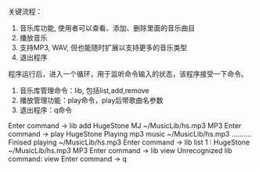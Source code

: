 关键流程：
1. 音乐库功能, 使用者可以查看、添加、删除里面的音乐曲目
2. 播放音乐
3. 支持MP3, WAV, 但也能随时扩展以支持更多的音乐类型
4. 退出程序

程序运行后，进入一个循环，用于监听命令输入的状态，该程序接受一下命令。
1. 音乐库管理命令：lib, 包括list,add,remove
2. 播放管理功能：play命令，play后带歌曲名参数
3. 退出程序：q命令


Enter command -> 
lib add HugeStone MJ ~/MusicLib/hs.mp3 MP3
Enter command -> 
play HugeStone
Playing mp3 music ~/MusicLib/hs.mp3
..........
Finised playing ~/MusicLib/hs.mp3
Enter command -> 
lib list
1 : HugeStone ~/MusicLib/hs.mp3 MP3
Enter command -> 
lib view
Unrecognized lib command:  view
Enter command -> 
q